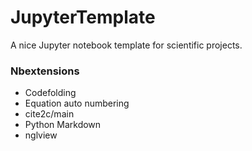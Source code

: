 # JupyterTemplate
A nice Jupyter notebook template for scientific projects.


### Nbextensions
- Codefolding
- Equation auto numbering
- cite2c/main
- Python Markdown
- nglview
